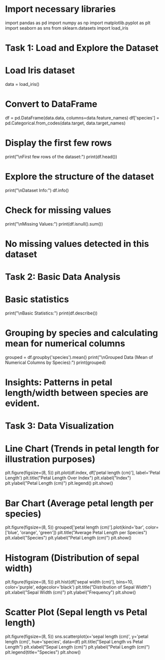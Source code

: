 # Import necessary libraries
import pandas as pd
import numpy as np
import matplotlib.pyplot as plt
import seaborn as sns
from sklearn.datasets import load_iris

# Task 1: Load and Explore the Dataset

# Load Iris dataset
data = load_iris()
# Convert to DataFrame
df = pd.DataFrame(data.data, columns=data.feature_names)
df['species'] = pd.Categorical.from_codes(data.target, data.target_names)

# Display the first few rows
print("\nFirst few rows of the dataset:")
print(df.head())

# Explore the structure of the dataset
print("\nDataset Info:")
df.info()

# Check for missing values
print("\nMissing Values:")
print(df.isnull().sum())

# No missing values detected in this dataset

# Task 2: Basic Data Analysis

# Basic statistics
print("\nBasic Statistics:")
print(df.describe())

# Grouping by species and calculating mean for numerical columns
grouped = df.groupby('species').mean()
print("\nGrouped Data (Mean of Numerical Columns by Species):")
print(grouped)

# Insights: Patterns in petal length/width between species are evident.

# Task 3: Data Visualization

# Line Chart (Trends in petal length for illustration purposes)
plt.figure(figsize=(8, 5))
plt.plot(df.index, df['petal length (cm)'], label='Petal Length')
plt.title("Petal Length Over Index")
plt.xlabel("Index")
plt.ylabel("Petal Length (cm)")
plt.legend()
plt.show()

# Bar Chart (Average petal length per species)
plt.figure(figsize=(8, 5))
grouped['petal length (cm)'].plot(kind='bar', color=['blue', 'orange', 'green'])
plt.title("Average Petal Length per Species")
plt.xlabel("Species")
plt.ylabel("Petal Length (cm)")
plt.show()

# Histogram (Distribution of sepal width)
plt.figure(figsize=(8, 5))
plt.hist(df['sepal width (cm)'], bins=10, color='purple', edgecolor='black')
plt.title("Distribution of Sepal Width")
plt.xlabel("Sepal Width (cm)")
plt.ylabel("Frequency")
plt.show()

# Scatter Plot (Sepal length vs Petal length)
plt.figure(figsize=(8, 5))
sns.scatterplot(x='sepal length (cm)', y='petal length (cm)', hue='species', data=df)
plt.title("Sepal Length vs Petal Length")
plt.xlabel("Sepal Length (cm)")
plt.ylabel("Petal Length (cm)")
plt.legend(title="Species")
plt.show()

